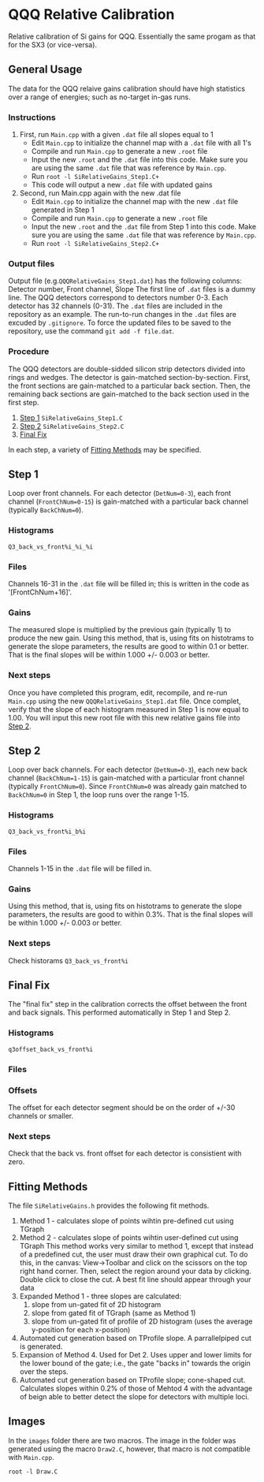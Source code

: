 # QQQ Relative Calibration
Relative calibration of Si gains for QQQ. Essentially the same progam as that for the SX3 (or vice-versa).

## General Usage
The data for the QQQ relaive gains calibration should have high statistics over a range of energies; such as no-target in-gas runs.
### Instructions
1. First, run `Main.cpp` with a given `.dat` file all slopes equal to 1
   * Edit `Main.cpp` to initialize the channel map with a `.dat` file with all 1's
   * Compile and run `Main.cpp` to generate a new `.root` file
   * Input the new `.root` and the `.dat` file into this code. Make sure you are using the same `.dat` file that was reference by `Main.cpp`.
   * Run `root -l SiRelativeGains_Step1.C+`
   * This code will output a new `.dat` file with updated gains
2. Second, run Main.cpp again with the new .dat file
   * Edit `Main.cpp` to initialize the channel map with the new `.dat` file generated in Step 1
   * Compile and run `Main.cpp` to generate a new `.root` file
   * Input the new `.root` and the `.dat` file from Step 1 into this code. Make sure you are using the same `.dat` file that was reference by `Main.cpp`.
   * Run  `root -l SiRelativeGains_Step2.C+`

### Output files
Output file (e.g.`QQQRelativeGains_Step1.dat`) has the following columns:
Detector number, Front channel, Slope
The first line of `.dat` files is a dummy line.
The QQQ detectors correspond to detectors number 0-3. Each detector has 32 channels (0-31).
The `.dat` files are included in the repository as an example. The run-to-run changes in the `.dat` files are excuded by `.gitignore`. To force the updated files to be saved to the repository, use the command `git add -f file.dat`.

### Procedure
The QQQ detectors are double-sidded silicon strip detectors divided into rings and wedges. The detector is gain-matched section-by-section. First, the front sections are gain-matched to a particular back section. Then, the remaining back sections are gain-matched to the back section used in the first step.
1. [Step 1](#step-1) `SiRelativeGains_Step1.C`
2. [Step 2](#step-2) `SiRelativeGains_Step2.C`
3. [Final Fix](#final-fix)

In each step, a variety of [Fitting Methods](#fitting-methods) may be specified.

## Step 1
Loop over front channels.
For each detector (`DetNum=0-3`), each front channel (`FrontChNum=0-15`) is gain-matched with a particular back channel (typically `BackChNum=0`).
### Histograms
`Q3_back_vs_front%i_%i_%i`
### Files
Channels 16-31 in the `.dat` file will be filled in; this is written in the code as '[FrontChNum+16]'.
### Gains
The measured slope is multiplied by the previous gain (typically 1) to produce the new gain. Using this method, that is, using fits on histotrams to generate the slope parameters, the results are good to within 0.1 or better. That is the final slopes will be within 1.000 +/- 0.003 or better.
### Next steps
Once you have completed this program, edit, recompile, and re-run `Main.cpp` using the new `QQQRelativeGains_Step1.dat` file.
Once complet, verify that the slope of each histogram measured in Step 1 is now equal to 1.00.
You will input this new root file with this new relative gains file into [Step 2](step-2).

## Step 2
Loop over back channels. For each detector (`DetNum=0-3`), each new back channel (`BackChNum=1-15`) is gain-matched with a particular front channel (typically `FrontChNum=0`). Since `FrontChNum=0` was already gain matched to `BackChNum=0` in Step 1, the loop runs over the range 1-15.
### Histograms
`Q3_back_vs_front%i_b%i`
### Files
Channels 1-15 in the `.dat` file will be filled in. 
### Gains
Using this method, that is, using fits on histotrams to generate the slope parameters, the results are good to within 0.3%. That is the final slopes will be within 1.000 +/- 0.003 or better.
### Next steps
Check historams `Q3_back_vs_front%i`

## Final Fix
The "final fix" step in the calibration corrects the offset between the front and back signals. This performed automatically in Step 1 and Step 2.
### Histograms
`q3offset_back_vs_front%i`
### Files

### Offsets
The offset for each detector segment should be on the order of +/-30 channels or smaller.
### Next steps
Check that the back vs. front offset for each detector is consistient with zero.

## Fitting Methods 
The file `SiRelativeGains.h` provides the following fit methods.

1. Method 1 - calculates slope of points wihtin pre-defined cut using TGraph
2. Method 2 - calculates slope of points wihtin user-defined cut using TGraph
   This method works very similar to method 1, except that instead of a predefined cut, the user must
   draw their own graphical cut. To do this, in the canvas: View->Toolbar and click on the scissors on the top
   right hand corner. Then, select the region around your data by clicking. Double click to close the cut.
   A best fit line should appear through your data
3. Expanded Method 1 - three slopes are calculated:		
   1) slope from un-gated fit of 2D histogram		
   2) slope from gated fit of TGraph (same as Method 1)		
   3) slope from un-gated fit of profile of 2D histogram (uses the average y-position for each x-position)
4. Automated cut generation based on TProfile slope. A parrallelpiped cut is generated.
5. Expansion of Method 4. Used for Det 2. Uses upper and lower limits for the lower bound of the gate; i.e., the gate "backs in" towards the origin over the steps.
6. Automated cut generation based on TProfile slope; cone-shaped cut. Calculates slopes within 0.2% of those of Mehtod 4 with the advantage of beign able to better detect the slope for detectors with multiple loci.

## Images
In the `images` folder there are two macros. The image in the folder was generated using the macro `Draw2.C`, however, that macro is not compatible with `Main.cpp`.

```
root -l Draw.C

```
